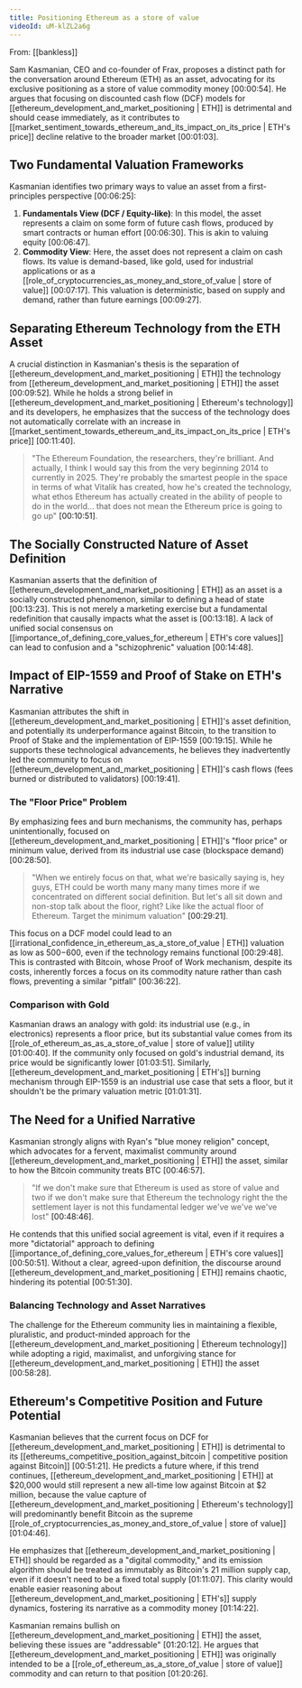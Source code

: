 ```yaml
---
title: Positioning Ethereum as a store of value
videoId: uM-klZL2a6g
---
```


From: [[bankless]] <br/> 

Sam Kasmanian, CEO and co-founder of Frax, proposes a distinct path for the conversation around Ethereum (ETH) as an asset, advocating for its exclusive positioning as a store of value commodity money <a class="yt-timestamp" data-t="00:00:54">[00:00:54]</a>. He argues that focusing on discounted cash flow (DCF) models for [[ethereum_development_and_market_positioning | ETH]] is detrimental and should cease immediately, as it contributes to [[market_sentiment_towards_ethereum_and_its_impact_on_its_price | ETH's price]] decline relative to the broader market <a class="yt-timestamp" data-t="00:01:03">[00:01:03]</a>.

## Two Fundamental Valuation Frameworks

Kasmanian identifies two primary ways to value an asset from a first-principles perspective <a class="yt-timestamp" data-t="00:06:25">[00:06:25]</a>:

1.  **Fundamentals View (DCF / Equity-like)**: In this model, the asset represents a claim on some form of future cash flows, produced by smart contracts or human effort <a class="yt-timestamp" data-t="00:06:30">[00:06:30]</a>. This is akin to valuing equity <a class="yt-timestamp" data-t="00:06:47">[00:06:47]</a>.
2.  **Commodity View**: Here, the asset does not represent a claim on cash flows. Its value is demand-based, like gold, used for industrial applications or as a [[role_of_cryptocurrencies_as_money_and_store_of_value | store of value]] <a class="yt-timestamp" data-t="00:07:17">[00:07:17]</a>. This valuation is deterministic, based on supply and demand, rather than future earnings <a class="yt-timestamp" data-t="00:09:27">[00:09:27]</a>.

## Separating Ethereum Technology from the ETH Asset

A crucial distinction in Kasmanian's thesis is the separation of [[ethereum_development_and_market_positioning | ETH]] the technology from [[ethereum_development_and_market_positioning | ETH]] the asset <a class="yt-timestamp" data-t="00:09:52">[00:09:52]</a>. While he holds a strong belief in [[ethereum_development_and_market_positioning | Ethereum's technology]] and its developers, he emphasizes that the success of the technology does not automatically correlate with an increase in [[market_sentiment_towards_ethereum_and_its_impact_on_its_price | ETH's price]] <a class="yt-timestamp" data-t="00:11:40">[00:11:40]</a>.

> "The Ethereum Foundation, the researchers, they're brilliant. And actually, I think I would say this from the very beginning 2014 to currently in 2025. They're probably the smartest people in the space in terms of what Vitalik has created, how he's created the technology, what ethos Ethereum has actually created in the ability of people to do in the world... that does not mean the Ethereum price is going to go up" <a class="yt-timestamp" data-t="00:10:51">[00:10:51]</a>.

## The Socially Constructed Nature of Asset Definition

Kasmanian asserts that the definition of [[ethereum_development_and_market_positioning | ETH]] as an asset is a socially constructed phenomenon, similar to defining a head of state <a class="yt-timestamp" data-t="00:13:23">[00:13:23]</a>. This is not merely a marketing exercise but a fundamental redefinition that causally impacts what the asset is <a class="yt-timestamp" data-t="00:13:18">[00:13:18]</a>. A lack of unified social consensus on [[importance_of_defining_core_values_for_ethereum | ETH's core values]] can lead to confusion and a "schizophrenic" valuation <a class="yt-timestamp" data-t="00:14:48">[00:14:48]</a>.

## Impact of EIP-1559 and Proof of Stake on ETH's Narrative

Kasmanian attributes the shift in [[ethereum_development_and_market_positioning | ETH]]'s asset definition, and potentially its underperformance against Bitcoin, to the transition to Proof of Stake and the implementation of EIP-1559 <a class="yt-timestamp" data-t="00:19:15">[00:19:15]</a>. While he supports these technological advancements, he believes they inadvertently led the community to focus on [[ethereum_development_and_market_positioning | ETH]]'s cash flows (fees burned or distributed to validators) <a class="yt-timestamp" data-t="00:19:41">[00:19:41]</a>.

### The "Floor Price" Problem

By emphasizing fees and burn mechanisms, the community has, perhaps unintentionally, focused on [[ethereum_development_and_market_positioning | ETH]]'s "floor price" or minimum value, derived from its industrial use case (blockspace demand) <a class="yt-timestamp" data-t="00:28:50">[00:28:50]</a>.

> "When we entirely focus on that, what we're basically saying is, hey guys, ETH could be worth many many many times more if we concentrated on different social definition. But let's all sit down and non-stop talk about the floor, right? Like like the actual floor of Ethereum. Target the minimum valuation" <a class="yt-timestamp" data-t="00:29:21">[00:29:21]</a>.

This focus on a DCF model could lead to an [[irrational_confidence_in_ethereum_as_a_store_of_value | ETH]] valuation as low as $500-$600, even if the technology remains functional <a class="yt-timestamp" data-t="00:29:48">[00:29:48]</a>. This is contrasted with Bitcoin, whose Proof of Work mechanism, despite its costs, inherently forces a focus on its commodity nature rather than cash flows, preventing a similar "pitfall" <a class="yt-timestamp" data-t="00:36:22">[00:36:22]</a>.

### Comparison with Gold

Kasmanian draws an analogy with gold: its industrial use (e.g., in electronics) represents a floor price, but its substantial value comes from its [[role_of_ethereum_as_as_a_store_of_value | store of value]] utility <a class="yt-timestamp" data-t="01:00:40">[01:00:40]</a>. If the community only focused on gold's industrial demand, its price would be significantly lower <a class="yt-timestamp" data-t="01:03:51">[01:03:51]</a>. Similarly, [[ethereum_development_and_market_positioning | ETH's]] burning mechanism through EIP-1559 is an industrial use case that sets a floor, but it shouldn't be the primary valuation metric <a class="yt-timestamp" data-t="01:01:31">[01:01:31]</a>.

## The Need for a Unified Narrative

Kasmanian strongly aligns with Ryan's "blue money religion" concept, which advocates for a fervent, maximalist community around [[ethereum_development_and_market_positioning | ETH]] the asset, similar to how the Bitcoin community treats BTC <a class="yt-timestamp" data-t="00:46:57">[00:46:57]</a>.

> "If we don't make sure that Ethereum is used as store of value and two if we don't make sure that Ethereum the technology right the the settlement layer is not this fundamental ledger we've we've we've lost" <a class="yt-timestamp" data-t="00:48:46">[00:48:46]</a>.

He contends that this unified social agreement is vital, even if it requires a more "dictatorial" approach to defining [[importance_of_defining_core_values_for_ethereum | ETH's core values]] <a class="yt-timestamp" data-t="00:50:51">[00:50:51]</a>. Without a clear, agreed-upon definition, the discourse around [[ethereum_development_and_market_positioning | ETH]] remains chaotic, hindering its potential <a class="yt-timestamp" data-t="00:51:30">[00:51:30]</a>.

### Balancing Technology and Asset Narratives

The challenge for the Ethereum community lies in maintaining a flexible, pluralistic, and product-minded approach for the [[ethereum_development_and_market_positioning | Ethereum technology]] while adopting a rigid, maximalist, and unforgiving stance for [[ethereum_development_and_market_positioning | ETH]] the asset <a class="yt-timestamp" data-t="00:58:28">[00:58:28]</a>.

## Ethereum's Competitive Position and Future Potential

Kasmanian believes that the current focus on DCF for [[ethereum_development_and_market_positioning | ETH]] is detrimental to its [[ethereums_competitive_position_against_bitcoin | competitive position against Bitcoin]] <a class="yt-timestamp" data-t="00:51:21">[00:51:21]</a>. He predicts a future where, if this trend continues, [[ethereum_development_and_market_positioning | ETH]] at $20,000 would still represent a new all-time low against Bitcoin at $2 million, because the value capture of [[ethereum_development_and_market_positioning | Ethereum's technology]] will predominantly benefit Bitcoin as the supreme [[role_of_cryptocurrencies_as_money_and_store_of_value | store of value]] <a class="yt-timestamp" data-t="01:04:46">[01:04:46]</a>.

He emphasizes that [[ethereum_development_and_market_positioning | ETH]] should be regarded as a "digital commodity," and its emission algorithm should be treated as immutably as Bitcoin's 21 million supply cap, even if it doesn't need to be a fixed total supply <a class="yt-timestamp" data-t="01:11:07">[01:11:07]</a>. This clarity would enable easier reasoning about [[ethereum_development_and_market_positioning | ETH's]] supply dynamics, fostering its narrative as a commodity money <a class="yt-timestamp" data-t="01:14:22">[01:14:22]</a>.

Kasmanian remains bullish on [[ethereum_development_and_market_positioning | ETH]] the asset, believing these issues are "addressable" <a class="yt-timestamp" data-t="01:20:12">[01:20:12]</a>. He argues that [[ethereum_development_and_market_positioning | ETH]] was originally intended to be a [[role_of_ethereum_as_a_store_of_value | store of value]] commodity and can return to that position <a class="yt-timestamp" data-t="01:20:26">[01:20:26]</a>.